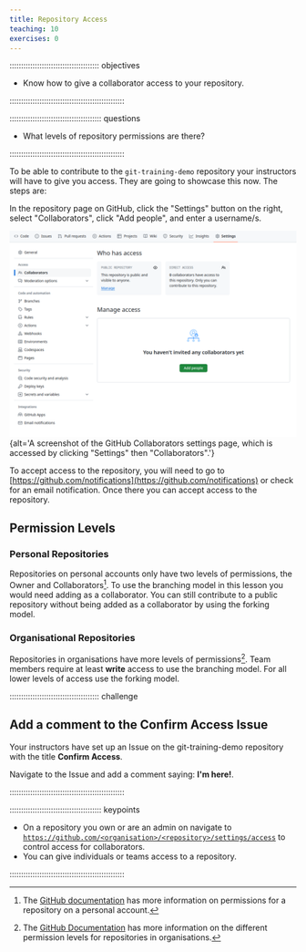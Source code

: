 ```yaml
---
title: Repository Access
teaching: 10
exercises: 0
---
```


::::::::::::::::::::::::::::::::::::::: objectives

- Know how to give a collaborator access to your repository.

::::::::::::::::::::::::::::::::::::::::::::::::::

:::::::::::::::::::::::::::::::::::::::: questions

- What levels of repository permissions are there?

::::::::::::::::::::::::::::::::::::::::::::::::::

To be able to contribute to the `git-training-demo`
repository your instructors will have to give you access.
They are going to showcase this now.
The steps are:

In the repository page on GitHub, click the "Settings"
button on the right, select "Collaborators",
click "Add people", and enter a username/s.

![A screenshot of the GitHub Collaborators settings page for a public personal repository, which is accessed by clicking "Settings" then "Collaborators".](fig/github-add-collaborators.png){alt='A screenshot of the GitHub Collaborators settings page, which is accessed by clicking "Settings" then "Collaborators".'}

To accept access to the repository, you will
need to go to [https://github.com/notifications](https://github.com/notifications)
or check for an email notification.
Once there you can accept access to the repository.

## Permission Levels

### Personal Repositories

Repositories on personal accounts only have
two levels of permissions, the Owner and Collaborators[^permission-personal].
To use the branching model in this lesson you would need
adding as a collaborator.
You can still contribute to a public repository without being added
as a collaborator by using the forking model.

[^permission-personal]: The [GitHub documentation](https://docs.github.com/en/account-and-profile/setting-up-and-managing-your-personal-account-on-github/managing-user-account-settings/permission-levels-for-a-personal-account-repository) has more information on
permissions for a repository on a personal account.

### Organisational Repositories

Repositories in organisations have more levels of permissions[^permission-org].
Team members require at least **write** access to use the branching model.
For all lower levels of access use the forking model.

[^permission-org]: The [GitHub Documentation](https://docs.github.com/en/organizations/managing-user-access-to-your-organizations-repositories/managing-repository-roles/repository-roles-for-an-organization) has more information on the 
different permission levels for repositories in organisations.

:::::::::::::::::::::::::::::::::::::::  challenge

## Add a comment to the Confirm Access Issue

Your instructors have set up an Issue on the
git-training-demo repository with the title **Confirm Access**.

Navigate to the Issue and add a comment saying: **I'm here!**.

::::::::::::::::::::::::::::::::::::::::::::::::::

:::::::::::::::::::::::::::::::::::::::: keypoints

- On a repository you own or are an admin on navigate to
  [`https://github.com/<organisation>/<repository>/settings/access`](https://github.com/<organisation>/<repository>/settings/access)
  to control access for collaborators.
- You can give individuals or teams access to a repository.

::::::::::::::::::::::::::::::::::::::::::::::::::
